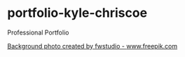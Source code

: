 # portfolio-kyle-chriscoe
Professional Portfolio

<a href="https://www.freepik.com/photos/background">Background photo created by fwstudio - www.freepik.com</a>
